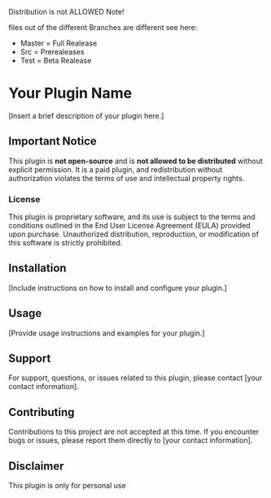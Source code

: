 Distribution is not ALLOWED
Note!

files out of the different Branches are different see here:
- Master = Full Realease
- Src = Prerealeases
- Test = Beta Realease

# Your Plugin Name

[Insert a brief description of your plugin here.]

## Important Notice

This plugin is **not open-source** and is **not allowed to be distributed** without explicit permission. It is a paid plugin, and redistribution without authorization violates the terms of use and intellectual property rights.


### License

This plugin is proprietary software, and its use is subject to the terms and conditions outlined in the End User License Agreement (EULA) provided upon purchase. Unauthorized distribution, reproduction, or modification of this software is strictly prohibited.


## Installation

[Include instructions on how to install and configure your plugin.]


## Usage

[Provide usage instructions and examples for your plugin.]


## Support

For support, questions, or issues related to this plugin, please contact [your contact information].


## Contributing

Contributions to this project are not accepted at this time. If you encounter bugs or issues, please report them directly to [your contact information].


## Disclaimer

This plugin is only for personal use


